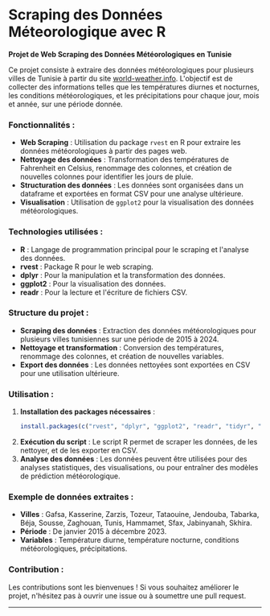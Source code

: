 # Scraping des Données Méteorologique avec R


**Projet de Web Scraping des Données Météorologiques en Tunisie**

Ce projet consiste à extraire des données météorologiques pour plusieurs villes de Tunisie à partir du site [world-weather.info](https://world-weather.info). L'objectif est de collecter des informations telles que les températures diurnes et nocturnes, les conditions météorologiques, et les précipitations pour chaque jour, mois et année, sur une période donnée.

### Fonctionnalités :
- **Web Scraping** : Utilisation du package `rvest` en R pour extraire les données météorologiques à partir des pages web.
- **Nettoyage des données** : Transformation des températures de Fahrenheit en Celsius, renommage des colonnes, et création de nouvelles colonnes pour identifier les jours de pluie.
- **Structuration des données** : Les données sont organisées dans un dataframe et exportées en format CSV pour une analyse ultérieure.
- **Visualisation** : Utilisation de `ggplot2` pour la visualisation des données météorologiques.

### Technologies utilisées :
- **R** : Langage de programmation principal pour le scraping et l'analyse des données.
- **rvest** : Package R pour le web scraping.
- **dplyr** : Pour la manipulation et la transformation des données.
- **ggplot2** : Pour la visualisation des données.
- **readr** : Pour la lecture et l'écriture de fichiers CSV.

### Structure du projet :
- **Scraping des données** : Extraction des données météorologiques pour plusieurs villes tunisiennes sur une période de 2015 à 2024.
- **Nettoyage et transformation** : Conversion des températures, renommage des colonnes, et création de nouvelles variables.
- **Export des données** : Les données nettoyées sont exportées en CSV pour une utilisation ultérieure.

### Utilisation :
1. **Installation des packages nécessaires** : 
   ```R
   install.packages(c("rvest", "dplyr", "ggplot2", "readr", "tidyr", "reshape2", "cluster"))
   ```
2. **Exécution du script** : Le script R permet de scraper les données, de les nettoyer, et de les exporter en CSV.
3. **Analyse des données** : Les données peuvent être utilisées pour des analyses statistiques, des visualisations, ou pour entraîner des modèles de prédiction météorologique.

### Exemple de données extraites :
- **Villes** : Gafsa, Kasserine, Zarzis, Tozeur, Tataouine, Jendouba, Tabarka, Béja, Sousse, Zaghouan, Tunis, Hammamet, Sfax, Jabinyanah, Skhira.
- **Période** : De janvier 2015 à décembre 2023.
- **Variables** : Température diurne, température nocturne, conditions météorologiques, précipitations.

### Contribution :
Les contributions sont les bienvenues ! Si vous souhaitez améliorer le projet, n'hésitez pas à ouvrir une issue ou à soumettre une pull request.

---
